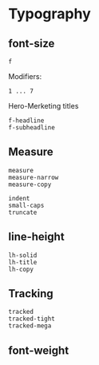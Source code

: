 # Typography
## font-size
```
f
```
Modifiers:
```
1 ... 7
```
Hero-Merketing titles
```
f-headline
f-subheadline
```
## Measure

```
measure
measure-narrow
measure-copy
```
```
indent
small-caps
truncate
```
## line-height
```
lh-solid
lh-title
lh-copy
```
## Tracking

```
tracked
tracked-tight
tracked-mega
```
## font-weight
